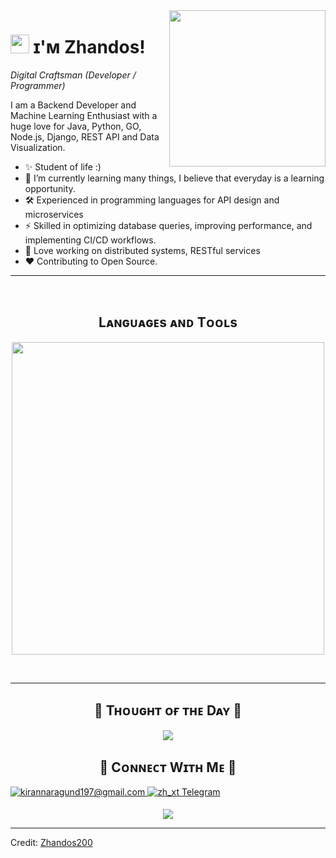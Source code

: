 

<!--Night Owl image-->
<div>
  <img align="right" src="https://github.com/7oSkaaa/7oSkaaa/blob/main/Images/Right_Side.gif?raw=true" width = 250px>
</div>

<!--Header Name-->
# <img src="https://emojis.slackmojis.com/emojis/images/1531849430/4246/blob-sunglasses.gif?1531849430" width="30"/> ɪ'ᴍ Zhandos! 
*Digital Craftsman (Developer / Programmer)*
<br /> 

<!--Start Intro-->               
<p align="left">I am a Backend Developer and Machine Learning Enthusiast with a huge love for Java, Python, GO, Node.js, Django, REST API and Data Visualization. </p>

- ✨ Student of life :)
- 🌱 I’m currently learning many things, I believe that everyday is a learning opportunity.
- 🛠 Experienced in programming languages for API design and microservices
- ⚡ Skilled in optimizing database queries, improving performance, and implementing CI/CD workflows.
- 🚀 Love working on distributed systems, RESTful services
- ❤ Contributing to Open Source.
<!--End Intro-->

<!--Profile Count Badge-->
---
<br />

<!--Languages and Tools Section-->       
<h2 align="center">Lᴀɴɢᴜᴀɢᴇs ᴀɴᴅ Tᴏᴏʟs</h2> 
<p align="center">
<img width="500px"  src="https://skillicons.dev/icons?i=py,java,spring,js,html,css,react,nodejs,express,django,md,postgres,mongo,git,vscode,docker,aws,postman,supabase,linux&perline=10"  />
</p>
<br />


<!--Github stats Table--> 
---

<!--Dynamic Quote card updated everyday at 12 PM--> 
<h2 align="center">🌟 Tʜᴏᴜɢʜᴛ ᴏғ ᴛʜᴇ Dᴀʏ 🌟</h2>

<!--STARTS_HERE_QUOTE_CARD-->
<p align="center">
    <img src="https://readme-daily-quotes.vercel.app/api?author=Yanni&quote=Music%20is%20like%20creating%20an%20emotional%20painting.%20The%20sounds%20are%20the%20colors.&theme=dark&bg_color=011627&author_color=ffeb95">
</p>
<!--ENDS_HERE_QUOTE_CARD-->


<!--Contact Section--> 

<h2 align="center">🤝 Cᴏɴɴᴇᴄᴛ Wɪᴛʜ Mᴇ 🤝 </h2>
  
<a href="mailto:zheka5552555@gmail.com" target="_blank">
<img src="https://img.shields.io/badge/Gmail-D14836?style=for-the-badge&logo=gmail&logoColor=white" alt=kirannaragund197@gmail.com mail style="margin-bottom: 5px;" />
</a>

<a href="https://t.me/zh_xt" target="_blank">
<img src="https://img.shields.io/badge/Telegram-2CA5E0?style=for-the-badge&logo=telegram&logoColor=white" alt="zh_xt Telegram" style="margin-bottom: 5px;" />
</a>
</div>

<!--Footer--> 
<p align="center">
  <img src="https://capsule-render.vercel.app/api?type=waving&color=gradient&height=65&section=footer"/>
</p>

------

Credit: [Zhandos200](https://github.com/Zhandos200)
